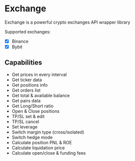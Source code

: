 # Exchange
 
Exchange is a powerful crypto exchanges API wrapper library

Supported exchanges:

- [x] Binance
- [x] Bybit

## Capabilities

- Get prices in every interval
- Get ticker data
- Get positions info
- Get orders list
- Get total & available balance
- Get pairs data
- Get Long/Short ratio
- Open & Close positions
- TP/SL set & edit
- TP/SL cancel
- Set leverage
- Switch margin type (cross/isolated)
- Switch hedge mode
- Calculate position PNL & ROE
- Calculate liquidation price
- Calculate open/close & funding fees
